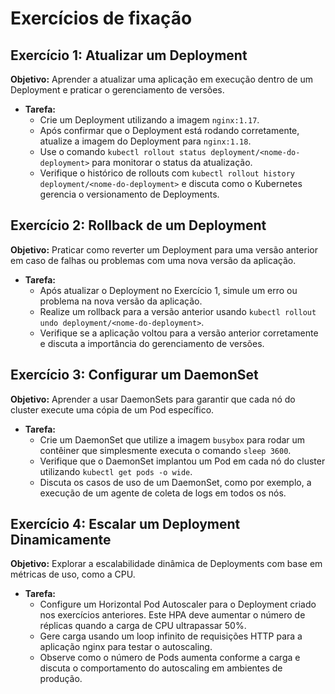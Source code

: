 # Exercícios de fixação


## Exercício 1: Atualizar um Deployment

**Objetivo:** Aprender a atualizar uma aplicação em execução dentro de um Deployment e praticar o gerenciamento de versões.

- **Tarefa:**
  - Crie um Deployment utilizando a imagem `nginx:1.17`.
  - Após confirmar que o Deployment está rodando corretamente, atualize a imagem do Deployment para `nginx:1.18`.
  - Use o comando `kubectl rollout status deployment/<nome-do-deployment>` para monitorar o status da atualização.
  - Verifique o histórico de rollouts com `kubectl rollout history deployment/<nome-do-deployment>` e discuta como o Kubernetes gerencia o versionamento de Deployments.

## Exercício 2: Rollback de um Deployment

**Objetivo:** Praticar como reverter um Deployment para uma versão anterior em caso de falhas ou problemas com uma nova versão da aplicação.

- **Tarefa:**
  - Após atualizar o Deployment no Exercício 1, simule um erro ou problema na nova versão da aplicação.
  - Realize um rollback para a versão anterior usando `kubectl rollout undo deployment/<nome-do-deployment>`.
  - Verifique se a aplicação voltou para a versão anterior corretamente e discuta a importância do gerenciamento de versões.

## Exercício 3: Configurar um DaemonSet

**Objetivo:** Aprender a usar DaemonSets para garantir que cada nó do cluster execute uma cópia de um Pod específico.

- **Tarefa:**
  - Crie um DaemonSet que utilize a imagem `busybox` para rodar um contêiner que simplesmente executa o comando `sleep 3600`.
  - Verifique que o DaemonSet implantou um Pod em cada nó do cluster utilizando `kubectl get pods -o wide`.
  - Discuta os casos de uso de um DaemonSet, como por exemplo, a execução de um agente de coleta de logs em todos os nós.

## Exercício 4: Escalar um Deployment Dinamicamente

**Objetivo:** Explorar a escalabilidade dinâmica de Deployments com base em métricas de uso, como a CPU.

- **Tarefa:**
  - Configure um Horizontal Pod Autoscaler para o Deployment criado nos exercícios anteriores. Este HPA deve aumentar o número de réplicas quando a carga de CPU ultrapassar 50%.
  - Gere carga usando um loop infinito de requisições HTTP para a aplicação nginx para testar o autoscaling.
  - Observe como o número de Pods aumenta conforme a carga e discuta o comportamento do autoscaling em ambientes de produção.
